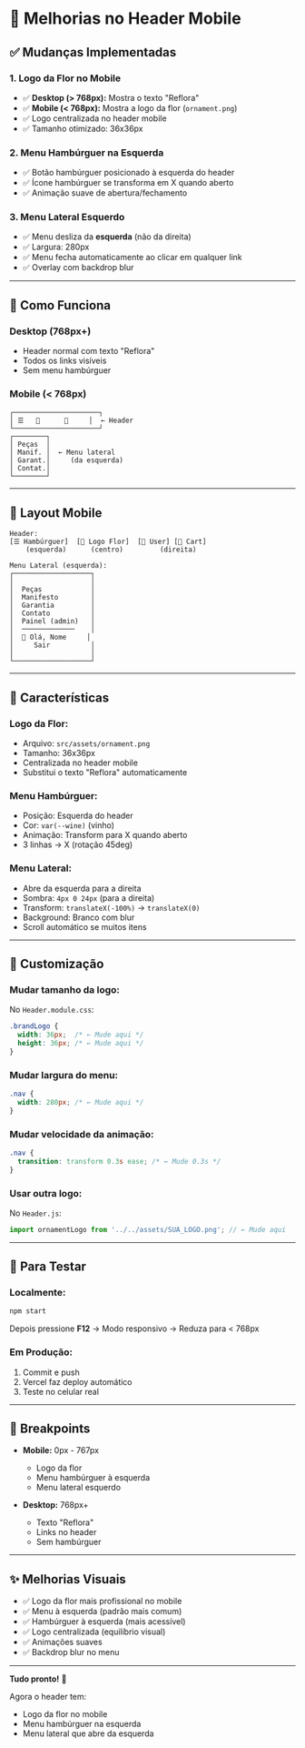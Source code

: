 # 📱 Melhorias no Header Mobile

## ✅ Mudanças Implementadas

### 1. **Logo da Flor no Mobile**

- ✅ **Desktop (> 768px):** Mostra o texto "Reflora"
- ✅ **Mobile (< 768px):** Mostra a logo da flor (`ornament.png`)
- ✅ Logo centralizada no header mobile
- ✅ Tamanho otimizado: 36x36px

### 2. **Menu Hambúrguer na Esquerda**

- ✅ Botão hambúrguer posicionado à esquerda do header
- ✅ Ícone hambúrguer se transforma em X quando aberto
- ✅ Animação suave de abertura/fechamento

### 3. **Menu Lateral Esquerdo**

- ✅ Menu desliza da **esquerda** (não da direita)
- ✅ Largura: 280px
- ✅ Menu fecha automaticamente ao clicar em qualquer link
- ✅ Overlay com backdrop blur

---

## 🎨 Como Funciona

### **Desktop (768px+)**
- Header normal com texto "Reflora"
- Todos os links visíveis
- Sem menu hambúrguer

### **Mobile (< 768px)**
```
┌─────────────────────┐
│ ☰   🌸      🛒     │  ← Header
└─────────────────────┘
┌────────┐
│ Peças  │
│ Manif. │  ← Menu lateral
│ Garant.│     (da esquerda)
│ Contat.│
└────────┘
```

---

## 📐 Layout Mobile

```
Header:
[☰ Hambúrguer]  [🌸 Logo Flor]  [👤 User] [🛒 Cart]
    (esquerda)      (centro)         (direita)
```

```
Menu Lateral (esquerda):
┌───────────────────┐
│                   │
│  Peças            │
│  Manifesto        │
│  Garantia         │
│  Contato          │
│  Painel (admin)   │
│  ─────────────    │
│  👤 Olá, Nome     │
│     Sair          │
│                   │
└───────────────────┘
```

---

## 🎯 Características

### **Logo da Flor:**
- Arquivo: `src/assets/ornament.png`
- Tamanho: 36x36px
- Centralizada no header mobile
- Substitui o texto "Reflora" automaticamente

### **Menu Hambúrguer:**
- Posição: Esquerda do header
- Cor: `var(--wine)` (vinho)
- Animação: Transform para X quando aberto
- 3 linhas → X (rotação 45deg)

### **Menu Lateral:**
- Abre da esquerda para a direita
- Sombra: `4px 0 24px` (para a direita)
- Transform: `translateX(-100%)` → `translateX(0)`
- Background: Branco com blur
- Scroll automático se muitos itens

---

## 🔧 Customização

### **Mudar tamanho da logo:**
No `Header.module.css`:
```css
.brandLogo {
  width: 36px;  /* ← Mude aqui */
  height: 36px; /* ← Mude aqui */
}
```

### **Mudar largura do menu:**
```css
.nav {
  width: 280px; /* ← Mude aqui */
}
```

### **Mudar velocidade da animação:**
```css
.nav {
  transition: transform 0.3s ease; /* ← Mude 0.3s */
}
```

### **Usar outra logo:**
No `Header.js`:
```javascript
import ornamentLogo from '../../assets/SUA_LOGO.png'; // ← Mude aqui
```

---

## 🚀 Para Testar

### **Localmente:**
```bash
npm start
```
Depois pressione **F12** → Modo responsivo → Reduza para < 768px

### **Em Produção:**
1. Commit e push
2. Vercel faz deploy automático
3. Teste no celular real

---

## 📱 Breakpoints

- **Mobile:** 0px - 767px
  - Logo da flor
  - Menu hambúrguer à esquerda
  - Menu lateral esquerdo
  
- **Desktop:** 768px+
  - Texto "Reflora"
  - Links no header
  - Sem hambúrguer

---

## ✨ Melhorias Visuais

- ✅ Logo da flor mais profissional no mobile
- ✅ Menu à esquerda (padrão mais comum)
- ✅ Hambúrguer à esquerda (mais acessível)
- ✅ Logo centralizada (equilíbrio visual)
- ✅ Animações suaves
- ✅ Backdrop blur no menu

---

**Tudo pronto!** 🌸

Agora o header tem:
- Logo da flor no mobile
- Menu hambúrguer na esquerda
- Menu lateral que abre da esquerda
 
